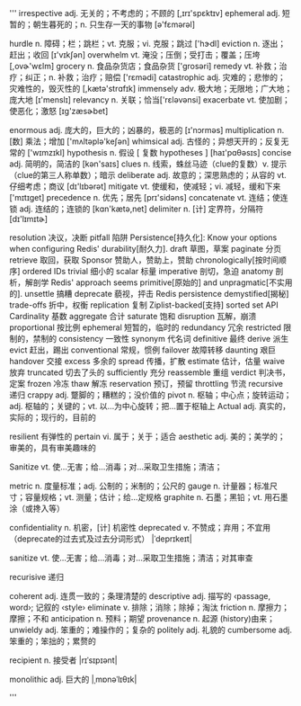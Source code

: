 '''
irrespective	adj. 无关的；不考虑的；不顾的  [,ɪrɪ'spɛktɪv]
ephemeral 		adj. 短暂的；朝生暮死的；n. 只生存一天的事物 [ə'fɛmərəl]


hurdle          n. 障碍；栏；跳栏；vt. 克服；vi. 克服；跳过 ['hɝdl]
eviction        n. 逐出；赶出；收回 [ɪ'vɪkʃən]
overwhelm       vt. 淹没；压倒；受打击；覆盖；压垮  [,ovɚ'wɛlm] 
grocery         n. 食品杂货店；食品杂货 ['ɡrosəri]
remedy          vt. 补救；治疗；纠正；n. 补救；治疗；赔偿 ['rɛmədi]
catastrophic    adj. 灾难的；悲惨的；灾难性的，毁灭性的 [,kætə'strɑfɪk] 
immensely       adv. 极大地；无限地；广大地；庞大地 [ɪ'menslɪ] 
relevancy       n. 关联；恰当['rɛləvənsi] 
exacerbate      vt. 使加剧；使恶化；激怒 [ɪɡ'zæsɚbet]

enormous        adj. 庞大的，巨大的；凶暴的，极恶的 [ɪ'nɔrməs]
multiplication  n. [数] 乘法；增加 ['mʌltəplə'keʃən] 
whimsical       adj. 古怪的；异想天开的；反复无常的 ['wɪmzɪkl] 
hypothesis      n. 假设 [ 复数 hypotheses ] [haɪ'pɑθəsɪs]
concise         adj. 简明的，简洁的 [kən'saɪs] 
clues           n. 线索，蛛丝马迹（clue的复数）v. 提示（clue的第三人称单数）；暗示
deliberate      adj. 故意的；深思熟虑的；从容的 vt. 仔细考虑；商议 [dɪ'lɪbərət]
mitigate        vt. 使缓和，使减轻；vi. 减轻，缓和下来['mɪtɪɡet]
precedence      n. 优先；居先  [prɪ'sidəns] 
concatenate     vt. 连结；使连锁 adj. 连结的；连锁的 [kɑn'kætə,net] 
delimiter       n. [计] 定界符，分隔符 [dɪ'lɪmɪtɚ]

resolution       决议，决断
pitfall          陷阱
Persistence[持久化]: Know your options when configuring Redis' durability[耐久力].
draft            草图，草案
paginate         分页
retrieve         取回，获取
Sponsor          赞助人，赞助上，赞助
chronologically[按时间顺序] ordered IDs
trivial          细小的
scalar           标量
imperative       剖切，急迫
anatomy          剖析，解剖学
Redis' approach seems primitive[原始的] and unpragmatic[不实用的].
unsettle         搞糟
deprecate        藐视，抨击
Redis persistence demystified[揭秘]
trade-offs       折中，权衡
replication      复制
Ziplist-backed[支持] sorted set API
Cardinality      基数
aggregate        合计
saturate         饱和
disruption       瓦解，崩溃
proportional     按比例
ephemeral        短暂的，临时的
redundancy       冗余
restricted       限制的，禁制的
consistency      一致性
synonym          代名词
definitive       最终
derive           派生
evict            赶出，踢出
conventional     常规，惯例
failover         故障转移
daunting         艰巨
handover         交接
excess           多余的
spread           传播，扩散
estimate         估计，估量
waive            放弃
truncated        切去了头的
sufficiently     充分
reassemble       重组
verdict          判决书，定案
frozen           冷冻
thaw             解冻
reservation      预订，预留
throttling       节流
recursive        递归
crappy           adj. 蹩脚的；糟糕的；没价值的
pivot            n. 枢轴；中心点；旋转运动；adj. 枢轴的；关键的；vt. 以…为中心旋转；把…置于枢轴上
Actual           adj. 真实的，实际的；现行的，目前的

resilient       有弹性的
pertain         vi. 属于；关于；适合
aesthetic       adj. 美的；美学的；审美的，具有审美趣味的

Sanitize        vt. 使…无害；给…消毒；对…采取卫生措施；清洁；

metric          n. 度量标准；adj. 公制的；米制的；公尺的
gauge           n. 计量器；标准尺寸；容量规格；vt. 测量；估计；给…定规格
graphite        n. 石墨；黑铅；vt. 用石墨涂（或搀入等）

confidentiality n. 机密，[计] 机密性
deprecated      v. 不赞成；弃用；不宜用（deprecate的过去式及过去分词形式） |ˈdeprɪkeɪt|

sanitize        vt. 使…无害；给…消毒；对…采取卫生措施；清洁；对其审查

recurisive      递归

coherent        adj. 连贯一致的；条理清楚的
descriptive     adj. 描写的 ‹passage, word›; 记叙的 ‹style›
eliminate       v. 排除；消除；除掉；淘汰
friction        n. 摩擦力；摩擦；不和
anticipation    n. 预料；期望
provenance      n. 起源 (history)由来；
unwieldy        adj. 笨重的；难操作的；复杂的
politely        adj. 礼貌的
cumbersome      adj. 笨重的；笨拙的；累赘的

recipient       n. 接受者 |rɪˈsɪpɪənt|

monolithic      adj. 巨大的 |ˌmɒnəˈlɪθɪk|

'''